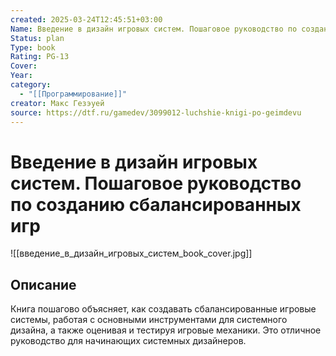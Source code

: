 ```yaml
---
created: 2025-03-24T12:45:51+03:00
Name: Введение в дизайн игровых систем. Пошаговое руководство по созданию сбалансированных игр
Status: plan
Type: book
Rating: PG-13
Cover: 
Year: 
category:
  - "[[Программирование]]"
creator: Макс Гезэуей
source: https://dtf.ru/gamedev/3099012-luchshie-knigi-po-geimdevu
---
```


# Введение в дизайн игровых систем. Пошаговое руководство по созданию сбалансированных игр

![[введение_в_дизайн_игровых_систем_book_cover.jpg]]



## Описание

Книга пошагово объясняет, как создавать сбалансированные игровые системы, работая с основными инструментами для системного дизайна, а также оценивая и тестируя игровые механики. Это отличное руководство для начинающих системных дизайнеров.
